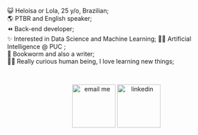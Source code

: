 
   <p align="left">
😺 Heloisa or Lola, 25 y/o, Brazilian; <br />
🌎 PTBR and English speaker;<br />
⏪ Back-end developer;<br />
✨ Interested in Data Science and Machine Learning;
👩‍💻 Artificial Intelligence @ PUC ;<br />
🐛 Bookworm and also a writer;<br />
🕵️‍♀️ Really curious human being, I love learning new things;

  </p><br />


   
 <p align="center"> <a href="mailto:heloisafrsa@gmail.com" target="_blank"> <img align="center" alt="email me"  src="https://64.media.tumblr.com/cba4208ed78faae53e971f78543500e6/tumblr_pqulm2bWXR1vpf6ddo1_75sq.gifv" width="100"></a>
    <a href="https://www.linkedin.com/in/heloisafarias/" target="_blank"> <img align="center" alt="linkedin" src="https://img.shields.io/badge/LinkedIn-0077B5?style=for-the-badge&logo=linkedin&logoColor=white" width="100"> </a>
 <p> 
